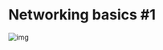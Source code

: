 # Networking basics #1
![img](https://s3.amazonaws.com/intranet-projects-files/holbertonschool-sysadmin_devops/285/s7kpNYq.png)
